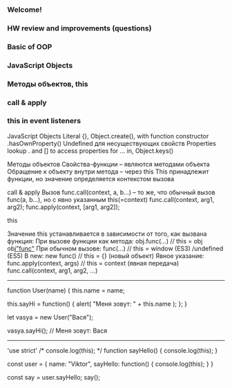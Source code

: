 ### Welcome!

### HW review and improvements (questions)

### Basic of OOP

### JavaScript Objects

### Методы объектов, this

### call & apply

### this in event listeners



JavaScript Objects
Literal {}, Object.create(), with function constructor
.hasOwnProperty()
Undefined  для несуществующих свойств
Properties lookup
. and [] to access properties
for … in, Object.keys()


Методы объектов
Свойства-функции – являются методами объекта
Обращение к объекту внутри метода – через this
This принадлежит функции, но значение определяется контекстом вызова


call & apply
  Вызов func.call(context, a, b...) – то же, что обычный вызов func(a, b...), но с явно указанным this(=context)
  func.call(context, arg1, arg2);
  func.apply(context, [arg1, arg2]);

this
 
Значение this устанавливается в зависимости от того, как вызвана функция:
При вызове функции как метода:
obj.func(...) // this = obj obj["func"](...)
При обычном вызове:
func(...) // this = window (ES3) /undefined (ES5)
В new:
new func() // this = {} (новый объект)
Явное указание:
func.apply(context, args) // this = context (явная передача) func.call(context, arg1, arg2, ...)



-----
function User(name) {
  this.name = name;

  this.sayHi = function() {
    alert( "Меня зовут: " + this.name );
  };
}

let vasya = new User("Вася");

vasya.sayHi(); // Меня зовут: Вася



-----
'use strict'
/* console.log(this); */
function sayHello() {
  console.log(this);
}

const user = {
  name: "Viktor",
  sayHello: function() {
    console.log(this);
  }
}

const say = user.sayHello;
say();